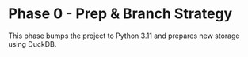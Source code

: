 # Phase 0 - Prep & Branch Strategy

This phase bumps the project to Python 3.11 and prepares new storage using DuckDB.
